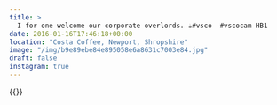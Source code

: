 ```yaml
---
title: >
  I for one welcome our corporate overlords. ☕️#vsco  #vscocam HB1
date: 2016-01-16T17:46:18+00:00
location: "Costa Coffee, Newport, Shropshire"
image: "/img/b9e89ebe84e895058e6a8631c7003e84.jpg"
draft: false
instagram: true
---
```


{{<photo src="/img/b9e89ebe84e895058e6a8631c7003e84.jpg">}}
